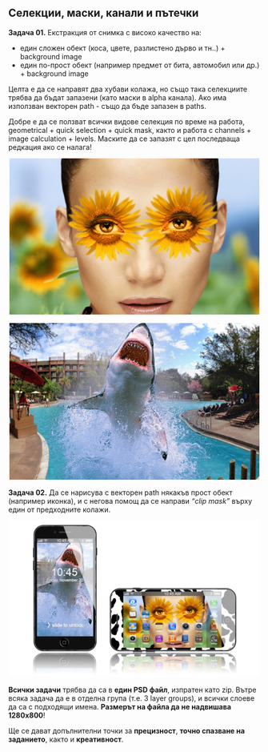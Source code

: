 ## Селекции, маски, канали и пътечки

**Задача 01.** Екстракция от снимка с високо качество на:
   * един сложен обект (коса, цвете, разлистено дърво и тн..) + background image 
   * един по-прост обект (например предмет от бита, автомобил или др.) + background image

Целта е да се направят два хубави колажа, но също така селекциите трябва да бъдат запазени (като маски в alpha канала). Ако има използван векторен path - също да бъде запазен в paths.

Добре е да се ползват всички видове селекция по време на работа, geometrical + quick selection + quick mask, както и работа с channels + image calculation + levels. Маските да се запазят с цел последваща редкация ако се налага!

<p align="center"><img width=500px src="https://github.com/Termininja/TelerikAcademy/blob/master/PS/01.%20Selections%2C%20Masks%2C%20Channels%20and%20Paths/images/collage%201.jpg" /></p>

<p align="center"><img width=500px src="https://github.com/Termininja/TelerikAcademy/blob/master/PS/01.%20Selections%2C%20Masks%2C%20Channels%20and%20Paths/images/collage%202.jpg" /></p>

**Задача 02.** Да се нарисува с векторен path някакъв прост обект (например иконка), и с негова помощ да се направи *“clip mask”* върху един от предходните колажи.

<p align="center"><img width=500px src="https://github.com/Termininja/TelerikAcademy/blob/master/PS/01.%20Selections%2C%20Masks%2C%20Channels%20and%20Paths/images/iPhone.jpg" /></p>

**Всички задачи** трябва да са в **един PSD файл**, изпратен като zip. Вътре всяка задача да е в отделна група (т.е. 3 layer groups), и всички слоеве да са с подходящи имена. **Размерът на файла да не надвишава 1280х800**! 

Ще се дават допълнителни точки за **прецизност**, **точно спазване на заданието**, както и **креативност**.
